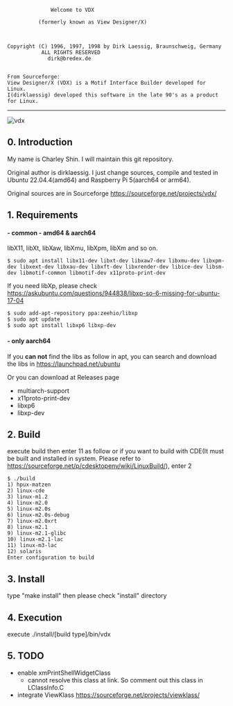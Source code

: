                   Welcome to VDX

              (formerly known as View Designer/X)



    Copyright (C) 1996, 1997, 1998 by Dirk Laessig, Braunschweig, Germany
               ALL RIGHTS RESERVED
                 dirk@bredex.de


    From Sourceforge:
    View Designer/X (VDX) is a Motif Interface Builder developed for Linux.
    I(dirklaessig) developed this software in the late 90's as a product for Linux.
----
![vdx](https://github.com/char76/vdx/assets/1542010/81959fba-050a-4442-8fef-f903b7f384f0)

## 0. Introduction

My name is Charley Shin. I will maintain this git repository.

Original author is dirklaessig. I just change sources, compile and tested in Ubuntu 22.04.4(amd64) and Raspberry Pi 5(aarch64 or arm64).

Original sources are in Sourceforge https://sourceforge.net/projects/vdx/

## 1. Requirements
 #### - common - amd64 & aarch64
libX11, libXt, libXaw, libXmu, libXpm, libXm and so on.
```
$ sudo apt install libx11-dev libxt-dev libxaw7-dev libxmu-dev libxpm-dev libxext-dev libxau-dev libxft-dev libxrender-dev libice-dev libsm-dev libmotif-common libmotif-dev x11proto-print-dev
```
If you need libXp, please check https://askubuntu.com/questions/944838/libxp-so-6-missing-for-ubuntu-17-04
```
$ sudo add-apt-repository ppa:zeehio/libxp
$ sudo apt update
$ sudo apt install libxp6 libxp-dev
```
 #### - only aarch64
If you **can not** find the libs as follow in apt, you can search and download the libs in https://launchpad.net/ubuntu

Or you can download at Releases page

 * multiarch-support
 * x11proto-print-dev
 * libxp6
 * libxp-dev
## 2. Build
execute build then enter 11 as follow or if you want to build with CDE(It must be built and installed in system. Please refer to https://sourceforge.net/p/cdesktopenv/wiki/LinuxBuild/), enter 2
```
$ ./build
1) hpux-matzen
2) linux-cde
3) linux-m1.2
4) linux-m2.0
5) linux-m2.0s
6) linux-m2.0s-debug
7) linux-m2.0xrt
8) linux-m2.1
9) linux-m2.1-glibc
10) linux-m2.1-lac
11) linux-m3-lac
12) solaris
Enter configuration to build
```
## 3. Install
type "make install" then please check "install" directory

## 4. Execution
execute ./install/[build type]/bin/vdx

## 5. TODO
* enable xmPrintShellWidgetClass
  - cannot resolve this class at link. So comment out this class in LClassInfo.C
* integrate ViewKlass https://sourceforge.net/projects/viewklass/ 
